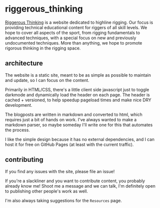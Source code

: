 # riggerous_thinking

[Riggerous Thinking](https://riggerousthinking.com) is a website dedicated to highline rigging. Our focus is providing technical educational content for riggers of all skill levels. We hope to cover all aspects of the sport, from rigging fundamentals to advanced techniques, with a special focus on new and previously undocumented techniques. More than anything, we hope to promote rigorous thinking in the rigging space.

## architecture

The website is a static site, meant to be as simple as possible to maintain and update, so I can focus on the content.

Primarily in HTML/CSS, there's a little client side javascript just to toggle darkmode and dynamically load the header on each page. The header is cached + versioned, to help speedup pageload times and make nice DRY development.

The blogposts are written in markdown and converted to html, which requires just a bit of hands on work. I've always wanted to make a markdown parser, so maybe someday I'll write one for this that automates the process.

I like the simple design because it has no external dependencies, and I can host it for free on GitHub Pages (at least with the current traffic).

## contributing

If you find any issues with the site, please file an issue!

If you're a slackliner and you want to contribute content, you probably already know me! Shoot me a message and we can talk, I'm definitely open to publishing other people's work as well. 

I'm also always taking suggestions for the `Resources` page.